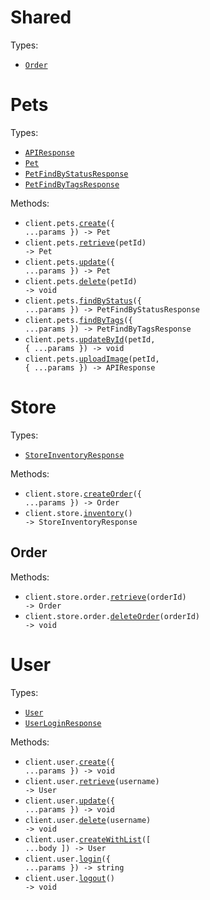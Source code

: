 # Shared

Types:

- <code><a href="./src/resources/shared.ts">Order</a></code>

# Pets

Types:

- <code><a href="./src/resources/pets.ts">APIResponse</a></code>
- <code><a href="./src/resources/pets.ts">Pet</a></code>
- <code><a href="./src/resources/pets.ts">PetFindByStatusResponse</a></code>
- <code><a href="./src/resources/pets.ts">PetFindByTagsResponse</a></code>

Methods:

- <code title="post /pet">client.pets.<a href="./src/resources/pets.ts">create</a>({ ...params }) -> Pet</code>
- <code title="get /pet/{petId}">client.pets.<a href="./src/resources/pets.ts">retrieve</a>(petId) -> Pet</code>
- <code title="put /pet">client.pets.<a href="./src/resources/pets.ts">update</a>({ ...params }) -> Pet</code>
- <code title="delete /pet/{petId}">client.pets.<a href="./src/resources/pets.ts">delete</a>(petId) -> void</code>
- <code title="get /pet/findByStatus">client.pets.<a href="./src/resources/pets.ts">findByStatus</a>({ ...params }) -> PetFindByStatusResponse</code>
- <code title="get /pet/findByTags">client.pets.<a href="./src/resources/pets.ts">findByTags</a>({ ...params }) -> PetFindByTagsResponse</code>
- <code title="post /pet/{petId}">client.pets.<a href="./src/resources/pets.ts">updateById</a>(petId, { ...params }) -> void</code>
- <code title="post /pet/{petId}/uploadImage">client.pets.<a href="./src/resources/pets.ts">uploadImage</a>(petId, { ...params }) -> APIResponse</code>

# Store

Types:

- <code><a href="./src/resources/store/store.ts">StoreInventoryResponse</a></code>

Methods:

- <code title="post /store/order">client.store.<a href="./src/resources/store/store.ts">createOrder</a>({ ...params }) -> Order</code>
- <code title="get /store/inventory">client.store.<a href="./src/resources/store/store.ts">inventory</a>() -> StoreInventoryResponse</code>

## Order

Methods:

- <code title="get /store/order/{orderId}">client.store.order.<a href="./src/resources/store/order.ts">retrieve</a>(orderId) -> Order</code>
- <code title="delete /store/order/{orderId}">client.store.order.<a href="./src/resources/store/order.ts">deleteOrder</a>(orderId) -> void</code>

# User

Types:

- <code><a href="./src/resources/user.ts">User</a></code>
- <code><a href="./src/resources/user.ts">UserLoginResponse</a></code>

Methods:

- <code title="post /user">client.user.<a href="./src/resources/user.ts">create</a>({ ...params }) -> void</code>
- <code title="get /user/{username}">client.user.<a href="./src/resources/user.ts">retrieve</a>(username) -> User</code>
- <code title="put /user/{username}">client.user.<a href="./src/resources/user.ts">update</a>({ ...params }) -> void</code>
- <code title="delete /user/{username}">client.user.<a href="./src/resources/user.ts">delete</a>(username) -> void</code>
- <code title="post /user/createWithList">client.user.<a href="./src/resources/user.ts">createWithList</a>([ ...body ]) -> User</code>
- <code title="get /user/login">client.user.<a href="./src/resources/user.ts">login</a>({ ...params }) -> string</code>
- <code title="get /user/logout">client.user.<a href="./src/resources/user.ts">logout</a>() -> void</code>
